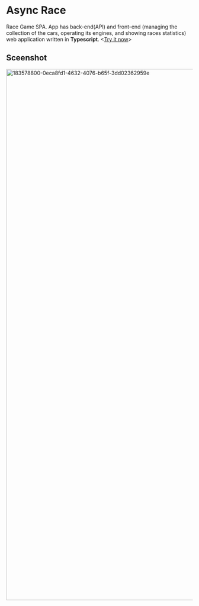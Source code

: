 # Async Race
Race Game SPA. App has back-end(API) and front-end (managing the collection of the cars, operating its engines, and showing races statistics) web application written in **Typescript**. <[Try it now](https://olgad21.github.io/async-race/dist)>

## Sceenshot
<img width="1436" alt="183578800-0eca8fd1-4632-4076-b65f-3dd02362959e" src="https://user-images.githubusercontent.com/34546155/211431767-7aa00547-d095-4b0e-ab69-582e47df65f2.png">
